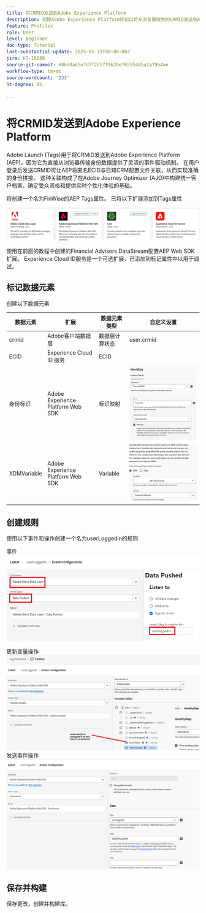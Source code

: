 ```yaml
---
title: 将CRMID发送到Adobe Experience Platform
description: 创建Adobe Experience Platform标记以将从浏览器收到的CRMID发送到Adobe Experience Platform
feature: Profiles
role: User
level: Beginner
doc-type: Tutorial
last-substantial-update: 2025-05-19T00:00:00Z
jira: KT-18089
source-git-commit: 68bd0a65e7d7f2d57f9620e76555485a1a79b4ae
workflow-type: tm+mt
source-wordcount: '233'
ht-degree: 9%

---
```


# 将CRMID发送到Adobe Experience Platform

Adobe Launch (Tags)用于将CRMID发送到Adobe Experience Platform (AEP)，因为它为直接从浏览器传输身份数据提供了灵活的事件驱动机制。 在用户登录后发送CRMID可让AEP将匿名ECID与已知CRM配置文件关联，从而实现准确的身份拼接。 这种关联构成了在Adobe Journey Optimizer (AJO)中构建统一客户档案、确定受众资格和提供实时个性化体验的基础。

将创建一个名为FinWise的AEP Tags属性。 已将以下扩展添加到Tags属性

![标记 — 扩展](assets/tags-extensions.png)

使用在前面的教程中创建的Financial Advisors DataStream配置AEP Web SDK扩展。
Experience Cloud ID服务是一个可选扩展，已添加到标记属性中以用于调试。

## 标记数据元素

创建以下数据元素

| 数据元素 | 扩展 | 数据元素类型 | 自定义设置 |
|--------------|-----------------------------------|---------------------------|----------------------------------------|
| crmid | Adobe客户端数据层 | 数据层计算状态 | user.crmid |
| ECID | Experience Cloud ID 服务 | ECID |                                        |
| 身份标识 | Adobe Experience Platform Web SDK | 标识映射 | ![图像](assets/identity-settings.png) |
| XDMVariable | Adobe Experience Platform Web SDK | Variable | ![图像](assets/xdmvariable.png) |

## 创建规则

使用以下事件和操作创建一个名为userLoggedin的规则

事件
![事件](assets/data-pushed-event.png)

更新变量操作
![更新变量](assets/update-variable.png)
发送事件操作
![发送事件](assets/send-event.png)

## 保存并构建

保存更改，创建并构建库。

